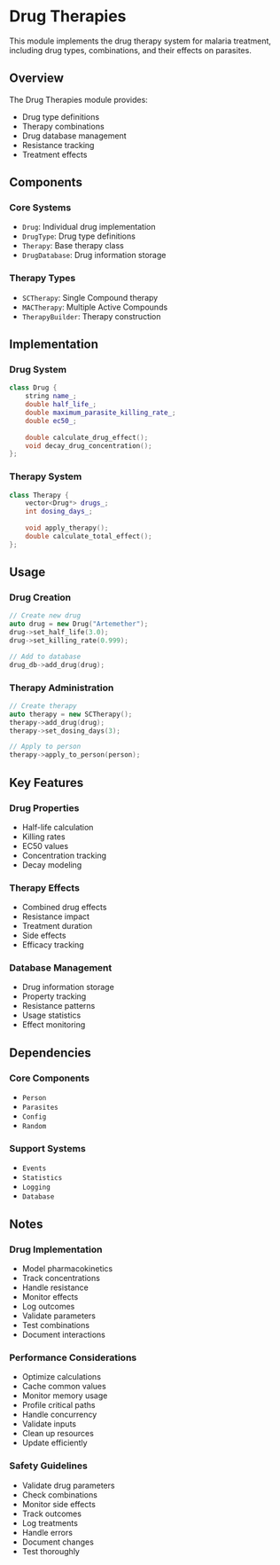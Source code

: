 # Drug Therapies

This module implements the drug therapy system for malaria treatment, including drug types, combinations, and their effects on parasites.

## Overview

The Drug Therapies module provides:
- Drug type definitions
- Therapy combinations
- Drug database management
- Resistance tracking
- Treatment effects

## Components

### Core Systems
- `Drug`: Individual drug implementation
- `DrugType`: Drug type definitions
- `Therapy`: Base therapy class
- `DrugDatabase`: Drug information storage

### Therapy Types
- `SCTherapy`: Single Compound therapy
- `MACTherapy`: Multiple Active Compounds
- `TherapyBuilder`: Therapy construction

## Implementation

### Drug System
```cpp
class Drug {
    string name_;
    double half_life_;
    double maximum_parasite_killing_rate_;
    double ec50_;
    
    double calculate_drug_effect();
    void decay_drug_concentration();
};
```

### Therapy System
```cpp
class Therapy {
    vector<Drug*> drugs_;
    int dosing_days_;
    
    void apply_therapy();
    double calculate_total_effect();
};
```

## Usage

### Drug Creation
```cpp
// Create new drug
auto drug = new Drug("Artemether");
drug->set_half_life(3.0);
drug->set_killing_rate(0.999);

// Add to database
drug_db->add_drug(drug);
```

### Therapy Administration
```cpp
// Create therapy
auto therapy = new SCTherapy();
therapy->add_drug(drug);
therapy->set_dosing_days(3);

// Apply to person
therapy->apply_to_person(person);
```

## Key Features

### Drug Properties
- Half-life calculation
- Killing rates
- EC50 values
- Concentration tracking
- Decay modeling

### Therapy Effects
- Combined drug effects
- Resistance impact
- Treatment duration
- Side effects
- Efficacy tracking

### Database Management
- Drug information storage
- Property tracking
- Resistance patterns
- Usage statistics
- Effect monitoring

## Dependencies

### Core Components
- `Person`
- `Parasites`
- `Config`
- `Random`

### Support Systems
- `Events`
- `Statistics`
- `Logging`
- `Database`

## Notes

### Drug Implementation
- Model pharmacokinetics
- Track concentrations
- Handle resistance
- Monitor effects
- Log outcomes
- Validate parameters
- Test combinations
- Document interactions

### Performance Considerations
- Optimize calculations
- Cache common values
- Monitor memory usage
- Profile critical paths
- Handle concurrency
- Validate inputs
- Clean up resources
- Update efficiently

### Safety Guidelines
- Validate drug parameters
- Check combinations
- Monitor side effects
- Track outcomes
- Log treatments
- Handle errors
- Document changes
- Test thoroughly
